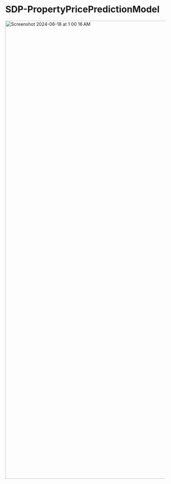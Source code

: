 # SDP-PropertyPricePredictionModel

<img width="1440" alt="Screenshot 2024-06-18 at 1 00 16 AM" src="https://github.com/apschauhan210/SDP-PropertyPricePredictionModel/assets/78496622/09169ed8-f2e4-4168-b747-a12a60fc7ba0">
